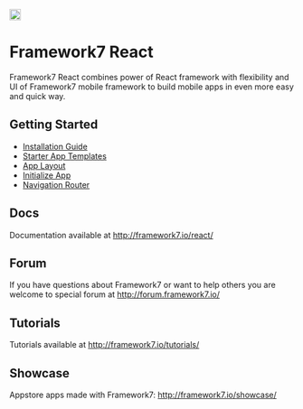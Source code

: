 <a href="https://www.patreon.com/vladimirkharlampidi"><img src="https://cdn.framework7.io/i/support-badge.png" height="20"></a>

# Framework7 React

Framework7 React combines power of React framework with flexibility and UI of Framework7 mobile framework to build mobile apps in even more easy and quick way.

## Getting Started
  * [Installation Guide](http://framework7.io/react/installation.html)
  * [Starter App Templates](http://framework7.io/react/templates.html)
  * [App Layout](http://framework7.io/react/app-layout.html)
  * [Initialize App](http://framework7.io/react/init-app.html)
  * [Navigation Router](http://framework7.io/react/navigation-router.html)

## Docs

Documentation available at http://framework7.io/react/

## Forum

If you have questions about Framework7 or want to help others you are welcome to special forum at http://forum.framework7.io/

## Tutorials

Tutorials available at http://framework7.io/tutorials/

## Showcase

Appstore apps made with Framework7: http://framework7.io/showcase/